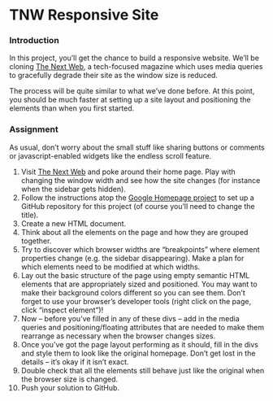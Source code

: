 # TNW Responsive Site

### Introduction

In this project, you’ll get the chance to build a responsive website. We’ll be cloning [The Next Web](http://thenextweb.com/), a tech-focused magazine which uses media queries to gracefully degrade their site as the window size is reduced.

The process will be quite similar to what we’ve done before. At this point, you should be much faster at setting up a site layout and positioning the elements than when you first started.

### Assignment

As usual, don’t worry about the small stuff like sharing buttons or comments or javascript-enabled widgets like the endless scroll feature.

1. Visit [The Next Web](http://thenextweb.com/) and poke around their home page. Play with changing the window width and see how the site changes (for instance when the sidebar gets hidden).
2. Follow the instructions atop the [Google Homepage project](https://www.theodinproject.com/courses/web-development-101/lessons/html-css) to set up a GitHub repository for this project (of course you’ll need to change the title).
3. Create a new HTML document.
4. Think about all the elements on the page and how they are grouped together.
5. Try to discover which browser widths are “breakpoints” where element properties change (e.g. the sidebar disappearing). Make a plan for which elements need to be modified at which widths.
6. Lay out the basic structure of the page using empty semantic HTML elements that are appropriately sized and positioned. You may want to make their background colors different so you can see them. Don’t forget to use your browser’s developer tools (right click on the page, click “inspect element”)!
7. Now – before you’ve filled in any of these divs – add in the media queries and positioning/floating attributes that are needed to make them rearrange as necessary when the browser changes sizes.
8. Once you’ve got the page layout performing as it should, fill in the divs and style them to look like the original homepage. Don’t get lost in the details – it’s okay if it isn’t exact.
9. Double check that all the elements still behave just like the original when the browser size is changed.
10. Push your solution to GitHub.